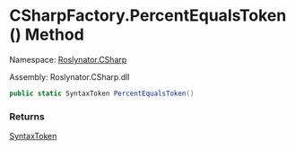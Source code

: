 # CSharpFactory\.PercentEqualsToken\(\) Method

Namespace: [Roslynator.CSharp](../../README.md)

Assembly: Roslynator\.CSharp\.dll

```csharp
public static SyntaxToken PercentEqualsToken()
```

### Returns

[SyntaxToken](https://docs.microsoft.com/en-us/dotnet/api/microsoft.codeanalysis.syntaxtoken)

